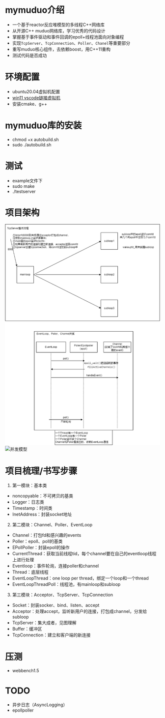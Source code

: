 # mymuduo介绍

- 一个基于reactor反应堆模型的多线程C++网络库
- 从开源C++ muduo网络库，学习优秀的代码设计
- 掌握基于事件驱动和事件回调的epoll+线程池面向对象编程
- 实现`TcpServer`、`TcpConnection`、`Poller`、`Chanel`等重要部分
- 重写muduo核心组件，去依赖boost，用C++11重构
- 测试代码是否成功

# 环境配置

- ubuntu20.04虚拟机配置
- [win11 vscode链接虚拟机](https://www.cnblogs.com/hi3254014978/p/12681594.html)
- 安装cmake、g++

# mymuduo库的安装

- chmod +x autobuild.sh
- sudo ./autobuild.sh

# 测试

- example文件下
- sudo make
- ./testserver

# 项目架构
![mymuduo框架](https://github.com/princeh23/mymuduo/blob/main/picture/1.png)
![并发模型](https://github.com/linyacool/WebServer/raw/master/datum/model.png)

# 项目梳理/书写步骤
1. 第一模块：基本类
- noncopyable：不可拷贝的基类
- Logger：日志类
- Timestamp：时间类
- InetAddress：封装socket地址
2. 第二模块：Channel、Poller、EventLoop
- Channel：打包fd和感兴趣的events
- Poller：epoll、poll的基类
- EPollPoller：封装epoll的操作
- CurrentThread：获取当前线程tid，每个channel要在自己的eventloop线程上进行处理
- Eventloop：事件轮询，连接poller和channel
- Thread：底层线程
- EventLoopThread：one loop per thread，绑定一个loop和一个thread
- EventLoopThreadPoll：线程池，有mainloop和subloop
3. 第三模块：Acceptor、TcpServer、TcpConnection
- Socket：封装socker、bind、listen、accept
- Acceptor：处理accept，监听新用户的连接，打包成channel，分发给subloop
- TcpServer：集大成者，见图理解
- Buffer：缓冲区
- TcpConnection：建立和客户端的新连接
# 压测

- webbench1.5

# TODO
- 异步日志（AsyncLogging）
- epollpoller









